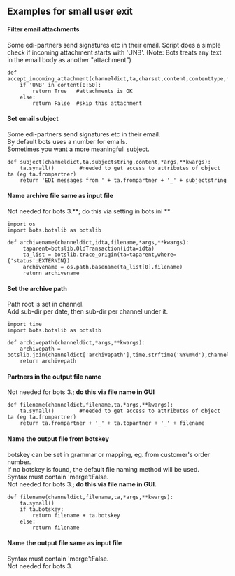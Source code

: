 ## Examples for small user exit

#### Filter email attachments

Some edi-partners send signatures etc in their email. Script does a
simple check if incoming attachment starts with 'UNB'. (Note: Bots
treats any text in the email body as another "attachment")

    def accept_incoming_attachment(channeldict,ta,charset,content,contenttype,*args,**kwargs):
        if 'UNB' in content[0:50]:
            return True   #attachments is OK
        else:
            return False  #skip this attachment


#### Set email subject

Some edi-partners send signatures etc in their email.  
By default bots uses a number for emails.  
Sometimes you want a more meaningfull subject.

    def subject(channeldict,ta,subjectstring,content,*args,**kwargs):
        ta.synall()        #needed to get access to attributes of object ta (eg ta.frompartner)
        return 'EDI messages from ' + ta.frompartner + '_' + subjectstring



#### Name archive file same as input file

Not needed for bots 3.**; do this via setting in bots.ini
**

    import os
    import bots.botslib as botslib

    def archivename(channeldict,idta,filename,*args,**kwargs):
         taparent=botslib.OldTransaction(idta=idta)
         ta_list = botslib.trace_origin(ta=taparent,where={'status':EXTERNIN})
         archivename = os.path.basename(ta_list[0].filename)
         return archivename 


#### Set the archive path

Path root is set in channel.  
Add sub-dir per date, then sub-dir per channel under it.

    import time
    import bots.botslib as botslib

    def archivepath(channeldict,*args,**kwargs):
        archivepath = botslib.join(channeldict['archivepath'],time.strftime('%Y%m%d'),channeldict['idchannel'])
        return archivepath


#### Partners in the output file name

Not needed for bots 3.**; do this via file name in GUI**

    def filename(channeldict,filename,ta,*args,**kwargs):
        ta.synall()        #needed to get access to attributes of object ta (eg ta.frompartner)
        return ta.frompartner + '_' + ta.topartner + '_' + filename


#### Name the output file from botskey

botskey can be set in grammar or mapping, eg. from customer's order
number.  
If no botskey is found, the default file naming method will be used.  
Syntax must contain 'merge':False.  
Not needed for bots 3.**; do this via file name in GUI.**

    def filename(channeldict,filename,ta,*args,**kwargs):
        ta.synall()
        if ta.botskey:
            return filename + ta.botskey
        else:
            return filename


#### Name the output file same as input file

Syntax must contain 'merge':False.  
Not needed for bots 3.

